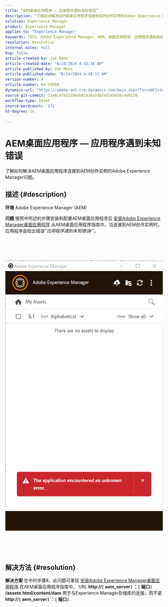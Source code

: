 ```yaml
---
title: “AEM桌面应用程序 — 应用程序遇到未知错误”
description: “了解如何解决AEM桌面应用程序连接到AEM创作实例的Adobe Experience Manager问题。”
solution: Experience Manager
product: Experience Manager
applies-to: "Experience Manager"
keywords: “KCS、Adobe Experience Manager、AEM、桌面应用程序、应用程序遇到未知错误，常见问题解答”
resolution: Resolution
internal-notes: null
bug: false
article-created-by: Jim Menn
article-created-date: "6/24/2024 4:43:38 AM"
article-published-by: Jim Menn
article-published-date: "6/24/2024 4:48:11 AM"
version-number: 4
article-number: KA-19580
dynamics-url: "https://adobe-ent.crm.dynamics.com/main.aspx?forceUCI=1&pagetype=entityrecord&etn=knowledgearticle&id=5b64ce51-e431-ef11-8409-000d3a5a67ba"
source-git-commit: 21a0c9f0212964b61916a7dbfbd24585bc4e0228
workflow-type: tm+mt
source-wordcount: '171'
ht-degree: 1%

---
```


# AEM桌面应用程序 — 应用程序遇到未知错误


了解如何解决AEM桌面应用程序连接到AEM创作实例的Adobe Experience Manager问题。

## 描述 {#description}


<b>环境</b>
Adobe Experience Manager (AEM)

<b>问题</b>
按照中所述的步骤安装和配置AEM桌面应用程序后 [安装Adobe Experience Manager桌面应用程序](https://experienceleague.adobe.com/docs/experience-manager-desktop-app/using/install-upgrade.html?lang=en#install-v2) 从AEM桌面应用程序指南中，当连接到AEM创作实例时，应用程序会给出错误“*应用程序遇到未知错误*r”。
<br><br><br> <br><br> ![](assets/___5c64ce51-e431-ef11-8409-000d3a5a67ba___.png)<br><br> <br><br> 

## 解决方法 {#resolution}


<b>解决方案</b>
在中的步骤8，此问题可重现 [安装Adobe Experience Manager桌面应用程序](https://experienceleague.adobe.com/docs/experience-manager-desktop-app/using/install-upgrade.html?lang=en#install-v2) 在AEM桌面应用程序指南中， URL <b>http://`[` aem_server`]` ：`[` 端口`]` /assets.html/content/dam</b> 用于与Experience Manager存储库的连接，而不是 <b>http://`[` aem_server`]` ：`[` 端口`]` </b>.

